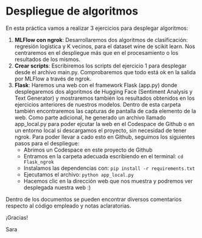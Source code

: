 # Despliegue de algoritmos

En esta práctica vamos a realizar 3 ejercicios para desplegar algoritmos:
1. **MLFlow con ngrok**: Desarrollaremos dos algoritmos de clasificación: regresión logística y K vecinos, para el dataset wine de scikit learn. Nos centraremos en el despliegue más que en el procesamiento o los resultados de los mismos.
2. **Crear scripts**: Escribiremos los scripts del ejercicio 1 para desplegar desde el archivo main.py. Comprobaremos que todo está ok en la salida por MLFlow a través de ngrok.
3. **Flask**: Haremos una web con el framework Flask (app.py) donde desplegaremos dos algoritmos de Hugging Face (Sentiment Analysis y Text Generator) y mostraremos también los resultados obtenidos en los ejercicios anteriores de nuestros modelos. Dentro de esta carpeta también encontraremos las capturas de pantalla de cada elemento de la web. Como parte adicional, he generado un archivo llamado app_local.py para poder ejcutar la web en el Codespace de Github o en un entorno local si descargamos el proyecto, sin necesidad de tener ngrok. Para poder llevar a cado esto en Github, seguimos los siguientes pasos para el despliegue:
    - Abrimos un Codespace en este proyecto de Github
    - Entramos en la carpeta adecuada escribiendo en el terminal: ```cd Flask_ngrok```
    - Instalamos las dependencias con: ```pip install -r requirements.txt```
    - Ejecutamos el archivo: ```python app_local.py```
    - Hacemos clic en la dirección web que nos muestra y podremos ver desplegada nuestra web :)

Dentro de los documentos se pueden encontrar diversos comentarios respecto al código empleado y notas aclaratorias.

¡Gracias!

Sara
